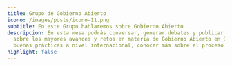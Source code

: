 ```yaml
---
title: Grupo de Gobierno Abierto
icono: /images/posts/icono-11.png
subtitle: En este Grupo hablaremos sobre Gobierno Abierto
descripcion: En esta mesa podrás conversar, generar debates y publicar insumos
  sobre los mayores avances y retos en materia de Gobierno Abierto en Guatemala,
  buenas prácticas a nivel internacional, conocer más sobre el proceso y más.
highlight: false
---
```

